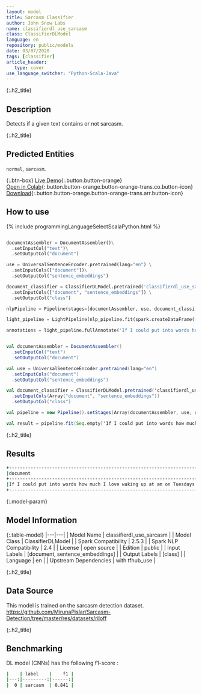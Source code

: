 ```yaml
---
layout: model
title: Sarcasm Classifier
author: John Snow Labs
name: classifierdl_use_sarcasm
class: ClassifierDLModel
language: en
repository: public/models
date: 03/07/2020
tags: [classifier]
article_header:
   type: cover
use_language_switcher: "Python-Scala-Java"
---
```


{:.h2_title}
## Description 
Detects if a given text contains or not sarcasm.

 {:.h2_title}
## Predicted Entities
`normal`, `sarcasm`.

{:.btn-box}
[Live Demo](https://demo.johnsnowlabs.com/public/SENTIMENT_EN_SARCASM/){:.button.button-orange}<br/>
[Open in Colab](https://colab.research.google.com/github/JohnSnowLabs/spark-nlp-workshop/blob/master/tutorials/streamlit_notebooks/SENTIMENT_EN_SARCASM.ipynb){:.button.button-orange.button-orange-trans.co.button-icon}<br/>
[Download](https://s3.amazonaws.com/auxdata.johnsnowlabs.com/public/models/classifierdl_use_sarcasm_en_2.5.3_2.4_1593783319298.zip){:.button.button-orange.button-orange-trans.arr.button-icon}<br/>

## How to use 
<div class="tabs-box" markdown="1">

{% include programmingLanguageSelectScalaPython.html %}

```python

documentAssembler = DocumentAssembler()\
  .setInputCol("text")\
  .setOutputCol("document")

use = UniversalSentenceEncoder.pretrained(lang="en") \
  .setInputCols(["document"])\
  .setOutputCol("sentence_embeddings")

document_classifier = ClassifierDLModel.pretrained('classifierdl_use_sarcasm', 'en') \
  .setInputCols(["document", "sentence_embeddings"]) \
  .setOutputCol("class")

nlpPipeline = Pipeline(stages=[documentAssembler, use, document_classifier])

light_pipeline = LightPipeline(nlp_pipeline.fit(spark.createDataFrame([['']]).toDF("text")))

annotations = light_pipeline.fullAnnotate('If I could put into words how much I love waking up at am on Tuesdays I would')

```
```scala

val documentAssembler = DocumentAssembler()
  .setInputCol("text")
  .setOutputCol("document")

val use = UniversalSentenceEncoder.pretrained(lang="en") 
  .setInputCols("document")
  .setOutputCol("sentence_embeddings")

val document_classifier = ClassifierDLModel.pretrained('classifierdl_use_sarcasm', 'en')
  .setInputCols(Array("document", "sentence_embeddings"))
  .setOutputCol("class")

val pipeline = new Pipeline().setStages(Array(documentAssembler, use, document_classifier))

val result = pipeline.fit(Seq.empty['If I could put into words how much I love waking up at am on Tuesdays I would'].toDS.toDF("text")).transform(data)
```

</div>

{:.h2_title}
## Results
```bash
+-------------------------------------------------------------------------------+------------+
|document                                                                       | class      |
+-------------------------------------------------------------------------------+------------+
|If I could put into words how much I love waking up at am on Tuesdays I would  | sarcasm    |
+-------------------------------------------------------------------------------+------------+
```

{:.model-param}
## Model Information

{:.table-model}
|---|---|
| Model Name              | classifierdl_use_sarcasm |
| Model Class             | ClassifierDLModel        |
| Spark Compatibility     | 2.5.3                    |
| Spark NLP Compatibility | 2.4                      |
| License                 | open source              |
| Edition                 | public                   |
| Input Labels            | [document, sentence_embeddings] |
| Output Labels           | [class]         |
| Language                | en                       |
| Upstream Dependencies   | with tfhub_use           |

{:.h2_title}
## Data Source
This model is trained on the sarcasm detection dataset. https://github.com/MirunaPislar/Sarcasm-Detection/tree/master/res/datasets/riloff

{:.h2_title}
## Benchmarking
DL model (CNNs) has the following f1-score :

```bash
|    | label    |    f1 |
|---:|---------:|------:|
|  0 | sarcasm  | 0.841 |

```
